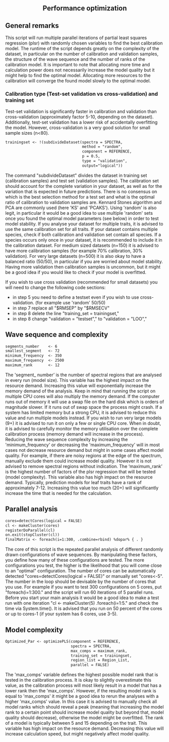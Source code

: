 <h2 align="center"> Performance optimization</h2>

## General remarks

This script will run multiple parallel iterations of partial least squares regression (plsr) with randomly chosen variables to find the best calibration model. The runtime of the script depends greatly on the complexity of the dataset, in particular on the number of calibration and validation samples, the structure of the wave sequence and the number of ranks of the calibration model. It is important to note that allocating more time and calculation power does not necessarily increase the model quality but it might help to find the optimal model. Allocating more resources to the calibration will converge the found model slowly to the optimal model. 
  
### Calibration type (Test-set validation vs cross-validation) and training set 
Test-set validation is significantly faster in calibration and validation than cross-validation (approximately factor 5-10, depending on the dataset). Additionally, test-set validation has a lower risk of accidentally overfitting the model. However, cross-validation is a very good solution for small sample sizes (n<80). 

 ```md
 trainingset <- !(subdivideDataset(spectra = SPECTRA, 
                                   method = "random", 
                                   component = REFERENCE, 
                                   p = 0.5, 
                                   type = "validation", 
                                   output="logical")) 
```
The command "subdivideDataset" divides the dataset in training set (calibration samples) and test set (validation samples). The calibration set should account for the complete variation in your dataset, as well as for the variation that is expected in future predictions. There is no consensus on which is the best selection method for a test set and what is the optimal ratio of calibration to validation samples are. Kennard Stones algorithm and PCA are commonly used (here 'KS' and 'PCAKS'). Using 'random' is also legit, in particular it would be a good idea to use multiple 'random' sets once you found the optimal model parameters (see below) in order to test model stability. If you analyse your dataset for multiple traits, it is advised to use the same calibration set for all traits. If your dataset contains multiple species, check if both calibration and validation set contain all species. If a species occurs only once in your dataset, it is recommended to include it in the calibration dataset. For medium sized datasets (n=150) it is advised to have more calibration samples (for example 70% calibration, 30% validation). For very large datasets (n=500) it is also okay to have a balanced ratio (50/50), in particular if you are worried about model stability. Having more validation then calibration samples is uncommon, but it might be a good idea if you would like to check if your model is overfitted. 

 If you wish to use cross validation (recommended for small datasets) you will need to change the following code sections:
 - in step 5 you need to define a testset even if you wish to use cross-validation.
 (for example use 'random' 50/50) 
 - in step 7 replace all "$RMSEP" by "$RMSECV" 
 - in step 8 delete the line "training_set = trainingset," 
 - in step 8 change "validation = "testset"," to "validation = "LOO"," 

## Wave sequence and complexity 

 ```md
segments_number    <- 6
smallest_segment   <- 72
minimum_frequency  <- 350
maximum_frequency  <- 2500
maximum_rank       <- 12
```
The 'segment_ number’ is the number of spectral regions that are analysed in every run (model size). This variable has the highest impact on the resource demand. Increasing this value will exponentially increase the memory demand of the analysis. Keep in mind that running the script on multiple CPU cores will also multiply the memory demand. If the computer runs out of memory it will use a swap file on the hard disk which is orders of magnitude slower. If it runs out of swap space the process might crash. If a system has limited memory but a strong CPU, it is advised to reduce this value and run multiple models instead. If you wish to run very large models (9+) it is advised to run it on only a few or single CPU core. When in doubt, it is advised to carefully monitor the memory utilisation over the complete calibration process (memory demand will increase in the process). Reducing the wave sequence complexity by increasing the 'minimum_frequency' or decreasing the 'maximum_frequency' will in most cases not decrease resource demand but might in some cases affect model quality. For example, if there are noisy regions at the edge of the spectrum, manually exclude them could increase model quality. However it is not advised to remove spectral regions without indication. The ‘maximum_rank’ is the highest number of factors of the plsr regression that will be tested (model complexity). This variable also has high impact on the resource demand. Typically, prediction models for leaf traits have a rank of approximately 7-12. Increasing this value too much (20+) will significantly increase the time that is needed for the calculation. 

##  Parallel analysis 
  ```md
 cores=detectCores(logical = FALSE) 
 cl <- makeCluster(cores) 
 registerDoParallel(cl) 
 on.exit(stopCluster(cl)) 
 finalMatrix <- foreach(i=1:300, .combine=rbind) %dopar% { . } 
 ```
The core of this script is the repeated parallel analysis of different randomly drawn configurations of wave sequences. By manipulating these factors, you define how many of these configurations are tested. The more configurations you test, the higher is the likelihood that you will come close to an "optimal" configuration. The number of cores can be automatically detected "cores=detectCores(logical = FALSE)" or manually set "cores<-5". The number in the loop should be devisable by the number of cores that you use. For example if you want to test 300 configurations on 5 cores, put "foreach(i=1:300." and the script will run 60 iterations of 5 parallel runs. Before you start your main analysis it would be a good idea to make a test run with one iteration "cl <- makeCluster(5) .foreach(i=1:5." and check the time via System.time(). It is advised that you run on 50 percent of the cores or up to cores-1 (if your system has 6 cores, use 3-5).

## Model complexity
 ```md
 Optimized_Par <- optimizePLS(component = REFERENCE,
                              spectra = SPECTRA, 
                              max_comps = maximum_rank,
                              training_set = trainingset,
                              region_list = Region_List,
                              parallel = FALSE)
 ```
The 'max_comps' variable defines the highest possible model rank that is tested in the calibration process. It is okay to slightly overestimate this value, as the calibration process will most likely result in a model that has a lower rank then the 'max_comps'. However, if the resulting model rank is equal to 'max_comps' it might be a good idea to rerun the analyses with a higher 'max_comps' value. In this case it is advised to manually check all model ranks which should reveal a peak (meaning that increasing the model rank to a certain point should increase model quality but beyond that, model quality should decrease), otherwise the model might be overfitted. The rank of a model is typically between 5 and 15 depending on the trait. This variable has high impact on the resource demand. Decreasing this value will increase calculation speed, but might negatively affect model quality.
